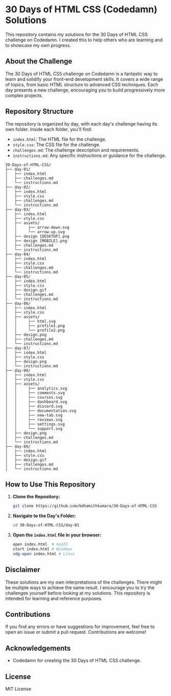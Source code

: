 # 30 Days of HTML CSS (Codedamn) Solutions

This repository contains my solutions for the 30 Days of HTML CSS challenge on Codedamn.  I created this to help others who are learning and to showcase my own progress.

## About the Challenge

The 30 Days of HTML CSS challenge on Codedamn is a fantastic way to learn and solidify your front-end development skills.  It covers a wide range of topics, from basic HTML structure to advanced CSS techniques.  Each day presents a new challenge, encouraging you to build progressively more complex projects.

## Repository Structure

The repository is organized by day, with each day's challenge having its own folder.  Inside each folder, you'll find:

*   `index.html`: The HTML file for the challenge.
*   `style.css`: The CSS file for the challenge.
*   `challenges.md`: The challenge description and requirements.
*   `instructions.md`:  Any specific instructions or guidance for the challenge.

```
30-Days-of-HTML-CSS/
├── day-01/
│   ├── index.html
│   ├── challenges.md
│   └── instructions.md
├── day-02/
│   ├── index.html
│   ├── style.css
│   ├── challenges.md
│   └── instructions.md
├── day-03/
│   ├── index.html
│   ├── style.css
│   ├── assets/
│   │     ├── arrow-down.svg
│   │     └── arrow-up.svg
│   ├── design [DESKTOP].png
│   ├── design [MOBILE].png
│   ├── challenges.md
│   └── instructions.md
├── day-04/
│   ├── index.html
│   ├── style.css
│   ├── challenges.md
│   └── instructions.md
├── day-05/
│   ├── index.html
│   ├── style.css
│   ├── design.gif
│   ├── challenges.md
│   └── instructions.md
├── day-06/
│   ├── index.html
│   ├── style.css
│   ├── assets/
│   │     ├── html.svg
│   │     ├── profile1.png
│   │     └── profile2.png
│   ├── design.png
│   ├── challenges.md
│   └── instructions.md
├── day-07/
│   ├── index.html
│   ├── style.css
│   ├── design.png
│   └── instructions.md
├── day-08/
│   ├── index.html
│   ├── style.css
│   ├── assets/
│   │     ├── analytics.svg
│   │     ├── comments.svg
│   │     ├── courses.svg
│   │     ├── dashboard.svg
│   │     ├── discord.svg
│   │     ├── documentation.svg
│   │     ├── new-tab.svg
│   │     ├── reviews.svg
│   │     ├── settings.svg
│   │     └── support.svg
│   ├── design.png
│   ├── challenges.md
│   └── instructions.md
├── day-09/
│   ├── index.html
│   ├── style.css
│   ├── design.gif
│   ├── challenges.md
│   └── instructions.md
```

## How to Use This Repository

1.  **Clone the Repository:**

    ```bash
    git clone https://github.com/bdhamithkumara/30-Days-of-HTML-CSS
    ```

2.  **Navigate to the Day's Folder:**

    ```bash
    cd 30-Days-of-HTML-CSS/day-01
    ```

3.  **Open the `index.html` file in your browser:**

    ```bash
    open index.html  # macOS
    start index.html # Windows
    xdg-open index.html # Linux
    ```

## Disclaimer

These solutions are my own interpretations of the challenges. There might be multiple ways to achieve the same result.  I encourage you to try the challenges yourself before looking at my solutions.  This repository is intended for learning and reference purposes.

## Contributions

If you find any errors or have suggestions for improvement, feel free to open an issue or submit a pull request.  Contributions are welcome!

## Acknowledgements

*   Codedamn for creating the 30 Days of HTML CSS challenge.

## License

 MIT License